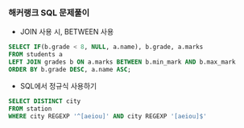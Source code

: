 ### 해커랭크 SQL 문제풀이
- JOIN 사용 시, BETWEEN 사용
```sql
SELECT IF(b.grade < 8, NULL, a.name), b.grade, a.marks
FROM students a
LEFT JOIN grades b ON a.marks BETWEEN b.min_mark AND b.max_mark
ORDER BY b.grade DESC, a.name ASC;
```
- SQL에서 정규식 사용하기
```sql
SELECT DISTINCT city
FROM station
WHERE city REGEXP '^[aeiou]' AND city REGEXP '[aeiou]$'
```
